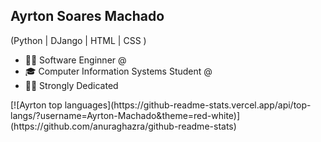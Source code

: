 
## Ayrton Soares Machado
(Python | DJango | HTML | CSS ) 
- 👩‍💻 Software Enginner @[]()
- 🎓 Computer Information Systems Student @ []()
- 🐱‍👤 Strongly Dedicated

<div align="left">
[![Ayrton top languages](https://github-readme-stats.vercel.app/api/top-langs/?username=Ayrton-Machado&theme=red-white)](https://github.com/anuraghazra/github-readme-stats)
 </div>
